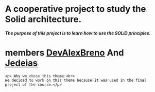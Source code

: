 # A cooperative project to study the Solid architecture.

<h5>The purpose of this project is to learn how to use the SOLID principles.</h5>

# members <a href="https://github.com/DevAlexBreno">DevAlexBreno</a> And <a href="https://github.com/jedeias">Jedeias</a>

<section display:flex;>

    <p> Why we chose this theme:<br>
    We decided to work on this theme because it was used in the final project of the course.</p>

</section>